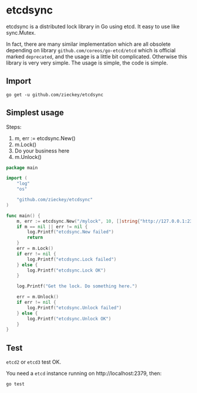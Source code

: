 # etcdsync

etcdsync is a distributed lock library in Go using etcd. It easy to use like sync.Mutex.


In fact, there are many similar implementation which are all obsolete 
depending on library `github.com/coreos/go-etcd/etcd` which is official marked `deprecated`,
and the usage is a little bit complicated. 
Otherwise this library is very very simple. The usage is simple, the code is simple.

## Import
    
    go get -u github.com/zieckey/etcdsync

## Simplest usage

Steps:

1. m, err := etcdsync.New()
2. m.Lock()
3. Do your business here
4. m.Unlock()

```go
package main

import (
	"log"
	"os"

	"github.com/zieckey/etcdsync"
)

func main() {
	m, err := etcdsync.New("/mylock", 10, []string{"http://127.0.0.1:2379"})
	if m == nil || err != nil {
		log.Printf("etcdsync.New failed")
		return
	}
	err = m.Lock()
	if err != nil {
		log.Printf("etcdsync.Lock failed")
	} else {
		log.Printf("etcdsync.Lock OK")
	}

	log.Printf("Get the lock. Do something here.")

	err = m.Unlock()
	if err != nil {
		log.Printf("etcdsync.Unlock failed")
	} else {
		log.Printf("etcdsync.Unlock OK")
	}
}

```

## Test

`etcd2` or `etcd3` test OK.

You need a `etcd` instance running on http://localhost:2379, then:

    go test
    
